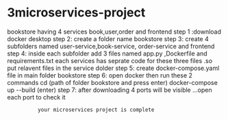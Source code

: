 # 3microservices-project
bookstore having 4 services book,user,order and frontend
step 1 :download docker desktop
step 2: create a folder name bookstore
step 3: create 4 subfolders named user-service,book-service, order-service and frontend
step 4: inside each subfolder add 3 files named app.py ,Dockerfile and requirements.txt each services has seprate code for these three files .so put relavent files in the service dolder
step 5: create docker-compose.yaml file in main folder bookstore
step 6: open docker then run these 2 commands
                cd  (path of folder bookstore and press enter)
                docker-compose up --build (enter)
step 7: after downloading 4 ports will be visible ...open each port to check it

              your microservices project is complete
